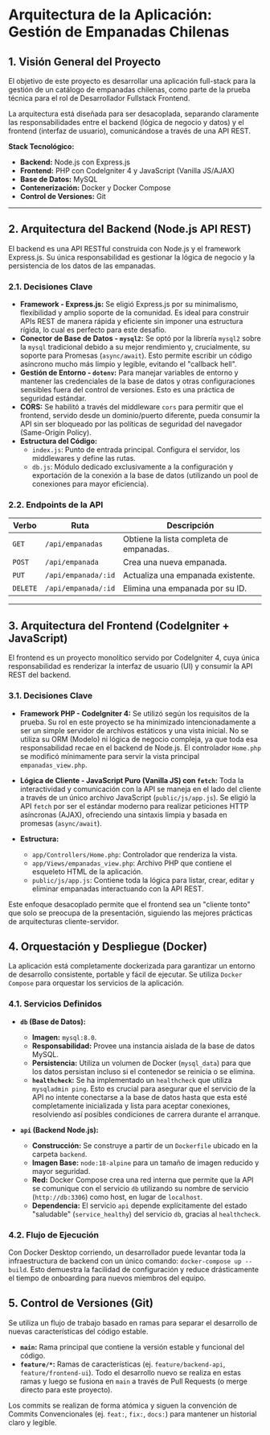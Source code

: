 # Arquitectura de la Aplicación: Gestión de Empanadas Chilenas

## 1. Visión General del Proyecto

El objetivo de este proyecto es desarrollar una aplicación full-stack para la gestión de un catálogo de empanadas chilenas, como parte de la prueba técnica para el rol de Desarrollador Fullstack Frontend.

La arquitectura está diseñada para ser desacoplada, separando claramente las responsabilidades entre el backend (lógica de negocio y datos) y el frontend (interfaz de usuario), comunicándose a través de una API REST.

**Stack Tecnológico:**

- **Backend:** Node.js con Express.js
- **Frontend:** PHP con CodeIgniter 4 y JavaScript (Vanilla JS/AJAX)
- **Base de Datos:** MySQL
- **Contenerización:** Docker y Docker Compose
- **Control de Versiones:** Git

---

## 2. Arquitectura del Backend (Node.js API REST)

El backend es una API RESTful construida con Node.js y el framework Express.js. Su única responsabilidad es gestionar la lógica de negocio y la persistencia de los datos de las empanadas.

### 2.1. Decisiones Clave

- **Framework - Express.js:** Se eligió Express.js por su minimalismo, flexibilidad y amplio soporte de la comunidad. Es ideal para construir APIs REST de manera rápida y eficiente sin imponer una estructura rígida, lo cual es perfecto para este desafío.
- **Conector de Base de Datos - `mysql2`:** Se optó por la librería `mysql2` sobre la `mysql` tradicional debido a su mejor rendimiento y, crucialmente, su soporte para Promesas (`async/await`). Esto permite escribir un código asíncrono mucho más limpio y legible, evitando el "callback hell".
- **Gestión de Entorno - `dotenv`:** Para manejar variables de entorno y mantener las credenciales de la base de datos y otras configuraciones sensibles fuera del control de versiones. Esto es una práctica de seguridad estándar.
- **CORS:** Se habilitó a través del middleware `cors` para permitir que el frontend, servido desde un dominio/puerto diferente, pueda consumir la API sin ser bloqueado por las políticas de seguridad del navegador (Same-Origin Policy).
- **Estructura del Código:**
  - `index.js`: Punto de entrada principal. Configura el servidor, los middlewares y define las rutas.
  - `db.js`: Módulo dedicado exclusivamente a la configuración y exportación de la conexión a la base de datos (utilizando un pool de conexiones para mayor eficiencia).

### 2.2. Endpoints de la API

| Verbo    | Ruta                | Descripción                             |
| -------- | ------------------- | --------------------------------------- |
| `GET`    | `/api/empanadas`    | Obtiene la lista completa de empanadas. |
| `POST`   | `/api/empanada`     | Crea una nueva empanada.                |
| `PUT`    | `/api/empanada/:id` | Actualiza una empanada existente.       |
| `DELETE` | `/api/empanada/:id` | Elimina una empanada por su ID.         |

---

## 3. Arquitectura del Frontend (CodeIgniter + JavaScript)

El frontend es un proyecto monolítico servido por CodeIgniter 4, cuya única responsabilidad es renderizar la interfaz de usuario (UI) y consumir la API REST del backend.

### 3.1. Decisiones Clave

- **Framework PHP - CodeIgniter 4:** Se utilizó según los requisitos de la prueba. Su rol en este proyecto se ha minimizado intencionadamente a ser un simple servidor de archivos estáticos y una vista inicial. No se utiliza su ORM (Modelo) ni lógica de negocio compleja, ya que toda esa responsabilidad recae en el backend de Node.js. El controlador `Home.php` se modificó mínimamente para servir la vista principal `empanadas_view.php`.

- **Lógica de Cliente - JavaScript Puro (Vanilla JS) con `fetch`:** Toda la interactividad y comunicación con la API se maneja en el lado del cliente a través de un único archivo JavaScript (`public/js/app.js`). Se eligió la API `fetch` por ser el estándar moderno para realizar peticiones HTTP asíncronas (AJAX), ofreciendo una sintaxis limpia y basada en promesas (`async/await`).

- **Estructura:**
  - `app/Controllers/Home.php`: Controlador que renderiza la vista.
  - `app/Views/empanadas_view.php`: Archivo PHP que contiene el esqueleto HTML de la aplicación.
  - `public/js/app.js`: Contiene toda la lógica para listar, crear, editar y eliminar empanadas interactuando con la API REST.

Este enfoque desacoplado permite que el frontend sea un "cliente tonto" que solo se preocupa de la presentación, siguiendo las mejores prácticas de arquitecturas cliente-servidor.

## 4. Orquestación y Despliegue (Docker)

La aplicación está completamente dockerizada para garantizar un entorno de desarrollo consistente, portable y fácil de ejecutar. Se utiliza `Docker Compose` para orquestar los servicios de la aplicación.

### 4.1. Servicios Definidos

- **`db` (Base de Datos):**

  - **Imagen:** `mysql:8.0`.
  - **Responsabilidad:** Provee una instancia aislada de la base de datos MySQL.
  - **Persistencia:** Utiliza un volumen de Docker (`mysql_data`) para que los datos persistan incluso si el contenedor se reinicia o se elimina.
  - **`healthcheck`:** Se ha implementado un `healthcheck` que utiliza `mysqladmin ping`. Esto es crucial para asegurar que el servicio de la API no intente conectarse a la base de datos hasta que esta esté completamente inicializada y lista para aceptar conexiones, resolviendo así posibles condiciones de carrera durante el arranque.

- **`api` (Backend Node.js):**
  - **Construcción:** Se construye a partir de un `Dockerfile` ubicado en la carpeta `backend`.
  - **Imagen Base:** `node:18-alpine` para un tamaño de imagen reducido y mayor seguridad.
  - **Red:** Docker Compose crea una red interna que permite que la API se comunique con el servicio `db` utilizando su nombre de servicio (`http://db:3306`) como host, en lugar de `localhost`.
  - **Dependencia:** El servicio `api` depende explícitamente del estado "saludable" (`service_healthy`) del servicio `db`, gracias al `healthcheck`.

### 4.2. Flujo de Ejecución

Con Docker Desktop corriendo, un desarrollador puede levantar toda la infraestructura de backend con un único comando: `docker-compose up --build`. Esto demuestra la facilidad de configuración y reduce drásticamente el tiempo de onboarding para nuevos miembros del equipo.

## 5. Control de Versiones (Git)

Se utiliza un flujo de trabajo basado en ramas para separar el desarrollo de nuevas características del código estable.

- **`main`:** Rama principal que contiene la versión estable y funcional del código.
- **`feature/*`:** Ramas de características (ej. `feature/backend-api`, `feature/frontend-ui`). Todo el desarrollo nuevo se realiza en estas ramas y luego se fusiona en `main` a través de Pull Requests (o merge directo para este proyecto).

Los commits se realizan de forma atómica y siguen la convención de Commits Convencionales (ej. `feat:`, `fix:`, `docs:`) para mantener un historial claro y legible.
